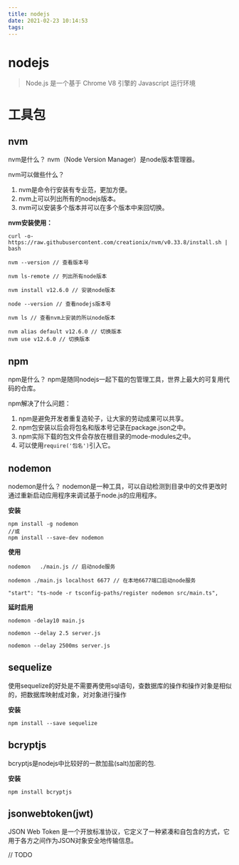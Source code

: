 ```yaml
---
title: nodejs
date: 2021-02-23 10:14:53
tags:
---
```

# nodejs
> Node.js 是一个基于 Chrome V8 引擎的 Javascript 运行环境

# 工具包

## nvm
nvm是什么？
nvm（Node Version Manager）是node版本管理器。

nvm可以做些什么？
1. nvm是命令行安装有专业范，更加方便。
2. nvm上可以列出所有的nodejs版本。
3. nvm可以安装多个版本并可以在多个版本中来回切换。

**nvm安装使用：**
```
curl -o- https://raw.githubusercontent.com/creationix/nvm/v0.33.8/install.sh | bash

nvm --version // 查看版本号

nvm ls-remote // 列出所有node版本

nvm install v12.6.0 // 安装node版本

node --version // 查看nodejs版本号

nvm ls // 查看nvm上安装的所以node版本

nvm alias default v12.6.0 // 切换版本
nvm use v12.6.0 // 切换版本
```


## npm
npm是什么？
npm是随同nodejs一起下载的包管理工具，世界上最大的可复用代码的仓库。

npm解决了什么问题：
1. npm是避免开发者重复造轮子，让大家的劳动成果可以共享。
2. npm包安装以后会将包名和版本号记录在package.json之中。
3. npm实际下载的包文件会存放在根目录的mode-modules之中。
4. 可以使用`require('包名')`引入它。


## nodemon
nodemon是什么？
nodemon是一种工具，可以自动检测到目录中的文件更改时通过重新启动应用程序来调试基于node.js的应用程序。

**安装**
```
npm install -g nodemon
//或
npm install --save-dev nodemon
```

**使用**
```
nodemon   ./main.js // 启动node服务

nodemon ./main.js localhost 6677 // 在本地6677端口启动node服务

"start": "ts-node -r tsconfig-paths/register nodemon src/main.ts",
```

**延时启用**

```
nodemon -delay10 main.js

nodemon --delay 2.5 server.js

nodemon --delay 2500ms server.js
```

## sequelize
使用sequelize的好处是不需要再使用sql语句，查数据库的操作和操作对象是相似的，把数据库映射成对象，对对象进行操作

**安装**
```
npm install --save sequelize
```

## bcryptjs
bcryptjs是nodejs中比较好的一款加盐(salt)加密的包.

**安装**
```
npm install bcryptjs
```

## jsonwebtoken(jwt)
JSON Web Token 是一个开放标准协议，它定义了一种紧凑和自包含的方式，它用于各方之间作为JSON对象安全地传输信息。

// TODO

